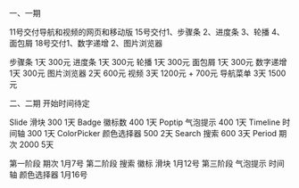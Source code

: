 一、一期

11号交付导航和视频的网页和移动版
15号交付1、步骤条 2、进度条 3、轮播 4、面包屑
18号交付1、数字递增 2、图片浏览器



步骤条            1天  300元
进度条	          1天  300元
轮播	          1天  300元
面包屑	          1天  300元
数字递增        1天  300元
图片浏览器     2天  600元
视频	          3天  1200元 + 700元
导航菜单        3天  1500元


二、二期
开始时间待定

Slide 滑块              300 1天
Badge 徽标数            400 1天
Poptip 气泡提示         400 1天
Timeline 时间轴         300 1天
ColorPicker 颜色选择器  500 2天
Search 搜索             600 3天
Period 期次             2000 5天

第一阶段  期次   1月7号
第二阶段  搜索 徽标 滑块  1月12号
第三阶段  气泡提示 时间轴 颜色选择器  1月16号